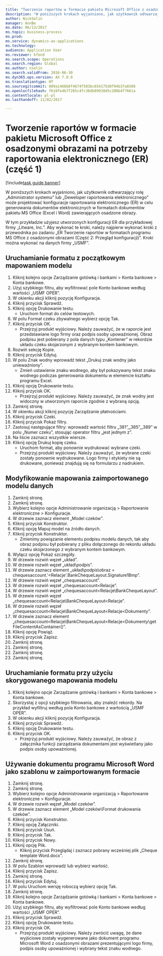 ```yaml
--- 
title: "Tworzenie raportów w formacie pakietu Microsoft Office z osadzonymi obrazami na potrzeby raportowania elektronicznego (ER) (część 1)"
description: "W poniższych krokach wyjaśniono, jak użytkownik odtwarzający rolę „Administrator systemu” lub „Deweloper raportowania elektronicznego” może projektować konfiguracje raportowania elektronicznego (ER) w celu generowania dokumentów elektronicznych w formatach dokumentów pakietu MS Office (Excel i Word) zawierających osadzone obrazy."
author: NickSelin
manager: AnnBe
ms.date: 06/13/2017
ms.topic: business-process
ms.prod: 
ms.service: dynamics-ax-applications
ms.technology: 
audience: Application User
ms.reviewer: kfend
ms.search.scope: Operations
ms.search.region: Global
ms.author: nselin
ms.search.validFrom: 2016-06-30
ms.dyn365.ops.version: AX 7.0.0
ms.translationtype: HT
ms.sourcegitcommit: 809a1466b0f4674f503bc654175d8f94b37a6508
ms.openlocfilehash: f610fe4b7f265c4fc38db89938d5c208b4f7661a
ms.contentlocale: pl-pl
ms.lasthandoff: 11/02/2017

---
```

# <a name="make-reports-in-microsoft-office-formats-with-embedded-images-for-electronic-reporting-er--part-1"></a>Tworzenie raportów w formacie pakietu Microsoft Office z osadzonymi obrazami na potrzeby raportowania elektronicznego (ER) (część 1) 

[!include[task guide banner](../../includes/task-guide-banner.md)]

W poniższych krokach wyjaśniono, jak użytkownik odtwarzający rolę „Administrator systemu” lub „Deweloper raportowania elektronicznego” może projektować konfiguracje raportowania elektronicznego (ER) w celu generowania dokumentów elektronicznych w formatach dokumentów pakietu MS Office (Excel i Word) zawierających osadzone obrazy.

W tym przykładzie użyjesz utworzonych konfiguracji ER dla przykładowej firmy „Litware, Inc.”.  Aby wykonać te kroki, należy najpierw wykonać kroki z przewodnika po zadaniu „ER Tworzenie raportów w formatach programu MS Office z osadzonymi obrazami (Część 2: Przegląd konfiguracji)”. Kroki można wykonać na danych firmy „USMF”.


## <a name="run-format-with-initial-model-mapping"></a>Uruchamianie formatu z początkowym mapowaniem modelu
1. Kliknij kolejno opcje Zarządzanie gotówką i bankami > Konta bankowe > Konta bankowe.
2. Użyj szybkiego filtru, aby wyfiltrować pole Konto bankowe według wartości „USMF OPER”.
3. W okienku akcji kliknij pozycję Konfiguracja.
4. Kliknij przycisk Sprawdź.
5. Kliknij opcję Drukowanie testu.
    * Uruchom format do celów testowych.  
6. W polu Format czeku zbywalnego wybierz opcję Tak.
7. Kliknij przycisk OK.
    * Przejrzyj produkt wyjściowy. Należy zauważyć, że w raporcie jest przedstawiane logo firmy oraz podpis osoby upoważnionej. Obraz podpisu jest pobierany z pola danych typu „Kontener” w rekordzie układu czeku skojarzonym z wybranym kontem bankowym.  
8. Rozwiń sekcję Kopie.
9. Kliknij przycisk Edytuj.
10. W polu Znak wodny wprowadź tekst „Drukuj znak wodny jako unieważniony”.
    * Zmień ustawienie znaku wodnego, aby był pokazywany tekst znaku wodnego podczas generowania dokumentu w elemencie kształtu programu Excel.  
11. Kliknij opcję Drukowanie testu.
12. Kliknij przycisk OK.
    * Przejrzyj produkt wyjściowy. Należy zauważyć, że znak wodny jest widoczny w utworzonym raporcie zgodnie z wybraną opcją.  
13. Zamknij stronę.
14. W okienku akcji kliknij pozycję Zarządzanie płatnościami.
15. Kliknij przycisk Czeki.
16. Kliknij przycisk Pokaż filtry.
17. Zastosuj następujące filtry: wprowadź wartość filtru „381”,„385”,„389” w polu „Numer czeku”, stosując operator filtru „jest jednym z”.
18. Na liście zaznacz wszystkie wiersze.
19. Kliknij opcję Drukuj kopię czeku.
    * Uruchom format, aby ponownie wydrukować wybrane czeki.  
    * Przejrzyj produkt wyjściowy. Należy zauważyć, że wybrane czeki zostały ponownie wydrukowane. Logo firmy i etykiety nie są drukowane, ponieważ znajdują się na formularzu z nadrukiem.  

## <a name="modify-the-mapping-of-the-imported-data-model"></a>Modyfikowanie mapowania zaimportowanego modelu danych
1. Zamknij stronę.
2. Zamknij stronę.
3. Wybierz kolejno opcje Administrowanie organizacją > Raportowanie elektroniczne > Konfiguracje.
4. W drzewie zaznacz element „Model czeków”.
5. Kliknij przycisk Konstruktor.
6. Kliknij opcję Mapuj model na źródło danych.
7. Kliknij przycisk Konstruktor.
    * Zmienimy powiązanie elementu podpisu modelu danych, tak aby obraz podpisu był pobierany z pliku dołączonego do rekordu układu czeku skojarzonego z wybranym kontem bankowym.  
8. Wyłącz opcję Pokaż szczegóły.
9. W drzewie rozwiń węzeł „układ”.
10. W drzewie rozwiń węzeł „układ\podpis”.
11. W drzewie zaznacz element „układ\podpis\obraz = chequesaccount.'<Relacje'.BankChequeLayout.Signature1Bmp”.
12. W drzewie rozwiń węzeł „chequesaccount”.
13. W drzewie rozwiń węzeł „chequesaccount\<Relacje”.
14. W drzewie rozwiń węzeł „chequesaccount\<Relacje\BankChequeLayout”.
15. W drzewie rozwiń węzeł „chequesaccount\<Relacje\BankChequeLayout\<Relacje”.
16. W drzewie rozwiń węzeł „chequesaccount\<Relacje\BankChequeLayout\<Relacje\<Dokumenty”.
17. W drzewie zaznacz element „chequesaccount\<Relacje\BankChequeLayout\<Relacje\<Dokumenty\getFileContentAsContainer()”.
18. Kliknij opcję Powiąż.
19. Kliknij przycisk Zapisz.
20. Zamknij stronę.
21. Zamknij stronę.
22. Zamknij stronę.
23. Zamknij stronę.

## <a name="run-format-using-the-adjusted-model-mapping"></a>Uruchamianie formatu przy użyciu skorygowanego mapowania modelu
1. Kliknij kolejno opcje Zarządzanie gotówką i bankami > Konta bankowe > Konta bankowe.
2. Skorzystaj z opcji szybkiego filtrowania, aby znaleźć rekordy. Na przykład wyfiltruj według pola Konto bankowe z wartością „USMF OPER”.
3. W okienku akcji kliknij pozycję Konfiguracja.
4. Kliknij przycisk Sprawdź.
5. Kliknij opcję Drukowanie testu.
6. Kliknij przycisk OK.
    * Przejrzyj produkt wyjściowy. Należy zauważyć, że obraz z załącznika funkcji zarządzania dokumentami jest wyświetlany jako podpis osoby upoważnionej.  

## <a name="use-ms-word-document-as-a-template-in-the-imported-format"></a>Używanie dokumentu programu Microsoft Word jako szablonu w zaimportowanym formacie
1. Zamknij stronę.
2. Zamknij stronę.
3. Wybierz kolejno opcje Administrowanie organizacją > Raportowanie elektroniczne > Konfiguracje.
4. W drzewie rozwiń węzeł „Model czeków”.
5. W drzewie zaznacz element „Model czeków\Format drukowania czeków”.
6. Kliknij przycisk Konstruktor.
7. Kliknij opcję Załączniki.
8. Kliknij przycisk Usuń.
9. Kliknij przycisk Tak.
10. Kliknij przycisk Nowy.
11. Kliknij opcję Plik.
    * Kliknij przycisk Przeglądaj i zaznacz pobrany wcześniej plik „Cheque template Word.docx”.  
12. Zamknij stronę.
13. W polu Szablon wprowadź lub wybierz wartość.
14. Kliknij przycisk Zapisz.
15. Zamknij stronę.
16. Kliknij przycisk Edytuj.
17. W polu Uruchom wersję roboczą wybierz opcję Tak.
18. Zamknij stronę.
19. Kliknij kolejno opcje Zarządzanie gotówką i bankami > Konta bankowe > Konta bankowe.
20. Użyj szybkiego filtru, aby wyfiltrować pole Konto bankowe według wartości „USMF OPER”.
21. Kliknij przycisk Sprawdź.
22. Kliknij opcję Drukowanie testu.
23. Kliknij przycisk OK.
    * Przejrzyj produkt wyjściowy. Należy zwrócić uwagę, że dane wyjściowe zostały wygenerowane jako dokument programu Microsoft Word z osadzonymi obrazami prezentującymi logo firmy, podpis osoby upoważnionej i wybrany tekst znaku wodnego.  


